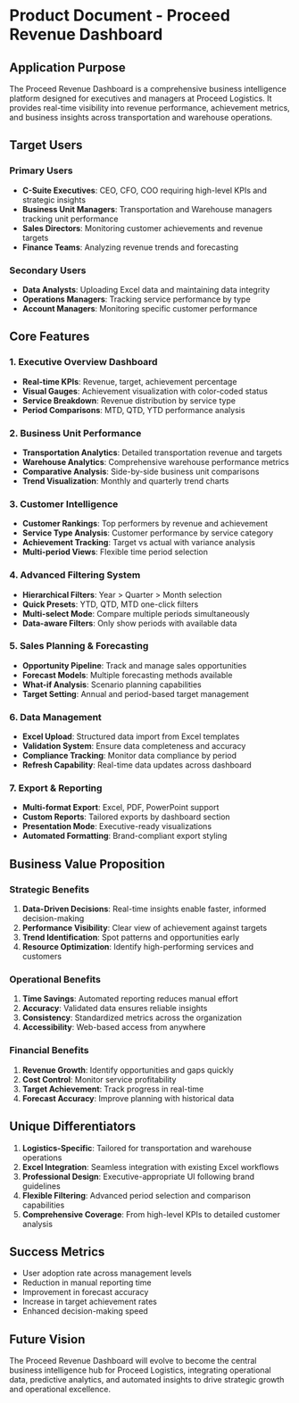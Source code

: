 # Product Document - Proceed Revenue Dashboard

## Application Purpose

The Proceed Revenue Dashboard is a comprehensive business intelligence platform designed for executives and managers at Proceed Logistics. It provides real-time visibility into revenue performance, achievement metrics, and business insights across transportation and warehouse operations.

## Target Users

### Primary Users
- **C-Suite Executives**: CEO, CFO, COO requiring high-level KPIs and strategic insights
- **Business Unit Managers**: Transportation and Warehouse managers tracking unit performance
- **Sales Directors**: Monitoring customer achievements and revenue targets
- **Finance Teams**: Analyzing revenue trends and forecasting

### Secondary Users
- **Data Analysts**: Uploading Excel data and maintaining data integrity
- **Operations Managers**: Tracking service performance by type
- **Account Managers**: Monitoring specific customer performance

## Core Features

### 1. Executive Overview Dashboard
- **Real-time KPIs**: Revenue, target, achievement percentage
- **Visual Gauges**: Achievement visualization with color-coded status
- **Service Breakdown**: Revenue distribution by service type
- **Period Comparisons**: MTD, QTD, YTD performance analysis

### 2. Business Unit Performance
- **Transportation Analytics**: Detailed transportation revenue and targets
- **Warehouse Analytics**: Comprehensive warehouse performance metrics
- **Comparative Analysis**: Side-by-side business unit comparisons
- **Trend Visualization**: Monthly and quarterly trend charts

### 3. Customer Intelligence
- **Customer Rankings**: Top performers by revenue and achievement
- **Service Type Analysis**: Customer performance by service category
- **Achievement Tracking**: Target vs actual with variance analysis
- **Multi-period Views**: Flexible time period selection

### 4. Advanced Filtering System
- **Hierarchical Filters**: Year > Quarter > Month selection
- **Quick Presets**: YTD, QTD, MTD one-click filters
- **Multi-select Mode**: Compare multiple periods simultaneously
- **Data-aware Filters**: Only show periods with available data

### 5. Sales Planning & Forecasting
- **Opportunity Pipeline**: Track and manage sales opportunities
- **Forecast Models**: Multiple forecasting methods available
- **What-if Analysis**: Scenario planning capabilities
- **Target Setting**: Annual and period-based target management

### 6. Data Management
- **Excel Upload**: Structured data import from Excel templates
- **Validation System**: Ensure data completeness and accuracy
- **Compliance Tracking**: Monitor data compliance by period
- **Refresh Capability**: Real-time data updates across dashboard

### 7. Export & Reporting
- **Multi-format Export**: Excel, PDF, PowerPoint support
- **Custom Reports**: Tailored exports by dashboard section
- **Presentation Mode**: Executive-ready visualizations
- **Automated Formatting**: Brand-compliant export styling

## Business Value Proposition

### Strategic Benefits
1. **Data-Driven Decisions**: Real-time insights enable faster, informed decision-making
2. **Performance Visibility**: Clear view of achievement against targets
3. **Trend Identification**: Spot patterns and opportunities early
4. **Resource Optimization**: Identify high-performing services and customers

### Operational Benefits
1. **Time Savings**: Automated reporting reduces manual effort
2. **Accuracy**: Validated data ensures reliable insights
3. **Consistency**: Standardized metrics across the organization
4. **Accessibility**: Web-based access from anywhere

### Financial Benefits
1. **Revenue Growth**: Identify opportunities and gaps quickly
2. **Cost Control**: Monitor service profitability
3. **Target Achievement**: Track progress in real-time
4. **Forecast Accuracy**: Improve planning with historical data

## Unique Differentiators

1. **Logistics-Specific**: Tailored for transportation and warehouse operations
2. **Excel Integration**: Seamless integration with existing Excel workflows
3. **Professional Design**: Executive-appropriate UI following brand guidelines
4. **Flexible Filtering**: Advanced period selection and comparison capabilities
5. **Comprehensive Coverage**: From high-level KPIs to detailed customer analysis

## Success Metrics

- User adoption rate across management levels
- Reduction in manual reporting time
- Improvement in forecast accuracy
- Increase in target achievement rates
- Enhanced decision-making speed

## Future Vision

The Proceed Revenue Dashboard will evolve to become the central business intelligence hub for Proceed Logistics, integrating operational data, predictive analytics, and automated insights to drive strategic growth and operational excellence.